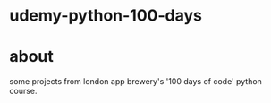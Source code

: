 # udemy-python-100-days

# about 
some projects from london app brewery's '100 days of code' python course.



